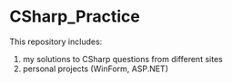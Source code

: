 # CSharp_Practice

This repository includes:

1) my solutions to CSharp questions from different sites 
2) personal projects (WinForm, ASP.NET)
